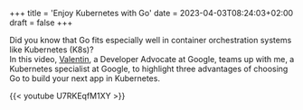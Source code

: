 +++
title = 'Enjoy Kubernetes with Go'
date = 2023-04-03T08:24:03+02:00
draft = false
+++

Did you know that Go fits especially well in container orchestration systems like Kubernetes (K8s)?  
In this video, [Valentin](https://www.linkedin.com/in/deleplacevalentin/), a Developer Advocate at Google, teams up with me, a Kubernetes specialist at Google, to highlight three advantages of choosing Go to build your next app in Kubernetes.

{{< youtube U7RKEqfM1XY >}}
